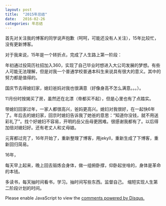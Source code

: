 ```yaml
---
layout: post
title:  "2015年总结"
date:   2016-02-26
categories: 年总结
---
```


首先对关注我的博客的同学说声抱歉（呵呵，可能还没有人关注），15年比较忙，没有更新博客。
<!--more-->

对于我来说，15年是一个转折点，完成了人生路上第一阶段：

年初通过投简历社招加入360，实现了自己毕业时想进入大公司发展的梦想。有些人可能无法理解，但是对我一个普通学校普通本科生来说具有很大的意义。其中的努力都是值得的。

国庆节去得媳妇家，媳妇爸妈对我也很满意（好像身高不怎么满意。。。）。

11月份时按揭买了房，虽然还在北漂（帝都买不起），但是心里也有了点踏实。

带媳妇回家过年，一家人都很高兴，爸妈更高兴。媳妇对我很好，在一起快6年了。年后去的媳妇家，回京时媳妇告诉我了她爸的意思：“知道你没钱，就不用送彩礼了”。找个好媳妇不容易，开明的岳父岳母更困难。很感谢我都有了。以后得加倍对媳妇好。还有老丈人和丈母娘。

元宵都过完了，16年开始了，重新整理了博客，用jekyll，重新生成了下博客，重新回归简易。

16年，

每天早上起来，晚上回去锻炼会身体，做一组俯卧撑，仰卧起坐啥的，身体是革命的本钱。

多读书，每天抽时间看书，学习。抽时间写些东西。监督自己。
缩短实现人生第二阶段计划的时间。






<div id="disqus_thread"></div>
<script type="text/javascript">
    /* * * CONFIGURATION VARIABLES * * */
    var disqus_shortname = 'liudaimingsworld';
    
    /* * * DON'T EDIT BELOW THIS LINE * * */
    (function () {
        var s = document.createElement('script'); s.async = true;
        s.type = 'text/javascript';
        s.src = '//' + disqus_shortname + '.disqus.com/count.js';
        (document.getElementsByTagName('HEAD')[0] || document.getElementsByTagName('BODY')[0]).appendChild(s);
    }());
</script>
<script type="text/javascript">
    /* * * CONFIGURATION VARIABLES * * */
    var disqus_shortname = 'liudaimingsworld';
    
    /* * * DON'T EDIT BELOW THIS LINE * * */
    (function() {
        var dsq = document.createElement('script'); dsq.type = 'text/javascript'; dsq.async = true;
        dsq.src = '//' + disqus_shortname + '.disqus.com/embed.js';
        (document.getElementsByTagName('head')[0] || document.getElementsByTagName('body')[0]).appendChild(dsq);
    })();
</script>
<noscript>Please enable JavaScript to view the <a href="https://disqus.com/?ref_noscript" rel="nofollow">comments powered by Disqus.</a></noscript>
